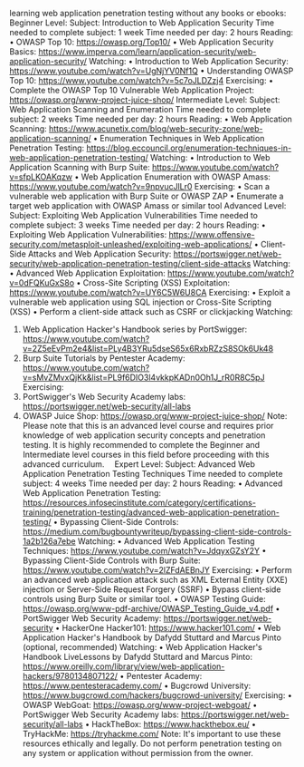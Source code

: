 learning web application penetration testing without any books or ebooks:
Beginner Level: Subject: Introduction to Web Application Security Time needed to complete subject: 1 week Time needed per day: 2 hours Reading:
•	OWASP Top 10: https://owasp.org/Top10/
•	Web Application Security Basics: https://www.imperva.com/learn/application-security/web-application-security/ Watching:
•	Introduction to Web Application Security: https://www.youtube.com/watch?v=UgNjYV0Nf1Q
•	Understanding OWASP Top 10: https://www.youtube.com/watch?v=5c7oJLDZzj4 Exercising:
•	Complete the OWASP Top 10 Vulnerable Web Application Project: https://owasp.org/www-project-juice-shop/
Intermediate Level: 
Subject: Web Application Scanning and Enumeration 
Time needed to complete subject: 2 weeks 
Time needed per day: 2 hours 
Reading:
•	Web Application Scanning: https://www.acunetix.com/blog/web-security-zone/web-application-scanning/
•	Enumeration Techniques in Web Application Penetration Testing: https://blog.eccouncil.org/enumeration-techniques-in-web-application-penetration-testing/ Watching:
•	Introduction to Web Application Scanning with Burp Suite: https://www.youtube.com/watch?v=sfpLKOAKqzw
•	Web Application Enumeration with OWASP Amass: https://www.youtube.com/watch?v=9npvucJlLr0 Exercising:
•	Scan a vulnerable web application with Burp Suite or OWASP ZAP
•	Enumerate a target web application with OWASP Amass or similar tool
Advanced Level: 
Subject: Exploiting Web Application Vulnerabilities 
Time needed to complete subject: 3 weeks 
Time needed per day: 2 hours 
Reading:
•	Exploiting Web Application Vulnerabilities: https://www.offensive-security.com/metasploit-unleashed/exploiting-web-applications/
•	Client-Side Attacks and Web Application Security: https://portswigger.net/web-security/web-application-penetration-testing/client-side-attacks Watching:
•	Advanced Web Application Exploitation: https://www.youtube.com/watch?v=0dFQKuGxS8o
•	Cross-Site Scripting (XSS) Exploitation: https://www.youtube.com/watch?v=UY6C5W6U8CA Exercising:
•	Exploit a vulnerable web application using SQL injection or Cross-Site Scripting (XSS)
•	Perform a client-side attack such as CSRF or clickjacking
Watching:
1.	Web Application Hacker's Handbook series by PortSwigger: https://www.youtube.com/watch?v=2Z5eEvPm2e4&list=PLy4B3YRu5dseS65x6RxbRZzS8SOk6Uk48
2.	Burp Suite Tutorials by Pentester Academy: https://www.youtube.com/watch?v=sMvZMvxQjKk&list=PL9f6DIO3l4vkkpKADn0Oh1J_rR0R8C5pJ
Exercising:
1.	PortSwigger's Web Security Academy labs: https://portswigger.net/web-security/all-labs
2.	OWASP Juice Shop: https://owasp.org/www-project-juice-shop/
Note: Please note that this is an advanced level course and requires prior knowledge of web application security concepts and penetration testing. It is highly recommended to complete the Beginner and Intermediate level courses in this field before proceeding with this advanced curriculum. 
Expert Level: 
Subject: Advanced Web Application Penetration Testing Techniques 
Time needed to complete subject: 4 weeks 
Time needed per day: 2 hours 
Reading:
•	Advanced Web Application Penetration Testing: https://resources.infosecinstitute.com/category/certifications-training/penetration-testing/advanced-web-application-penetration-testing/
•	Bypassing Client-Side Controls: https://medium.com/bugbountywriteup/bypassing-client-side-controls-1a2b126a7ebe Watching:
•	Advanced Web Application Testing Techniques: https://www.youtube.com/watch?v=JdqyxGZsY2Y
•	Bypassing Client-Side Controls with Burp Suite: https://www.youtube.com/watch?v=2lZFdAEBnJY Exercising:
•	Perform an advanced web application attack such as XML External Entity (XXE) injection or Server-Side Request Forgery (SSRF)
•	Bypass client-side controls using Burp Suite or similar tool.
•	OWASP Testing Guide: https://owasp.org/www-pdf-archive/OWASP_Testing_Guide_v4.pdf
•	PortSwigger Web Security Academy: https://portswigger.net/web-security
•	HackerOne Hacker101: https://www.hacker101.com/
•	Web Application Hacker's Handbook by Dafydd Stuttard and Marcus Pinto (optional, recommended)
Watching:
•	Web Application Hacker's Handbook LiveLessons by Dafydd Stuttard and Marcus Pinto: https://www.oreilly.com/library/view/web-application-hackers/9780134807122/
•	Pentester Academy: https://www.pentesteracademy.com/
•	Bugcrowd University: https://www.bugcrowd.com/hackers/bugcrowd-university/
Exercising:
•	OWASP WebGoat: https://owasp.org/www-project-webgoat/
•	PortSwigger Web Security Academy labs: https://portswigger.net/web-security/all-labs
•	HackTheBox: https://www.hackthebox.eu/
•	TryHackMe: https://tryhackme.com/
Note: It's important to use these resources ethically and legally. Do not perform penetration testing on any system or application without permission from the owner.

